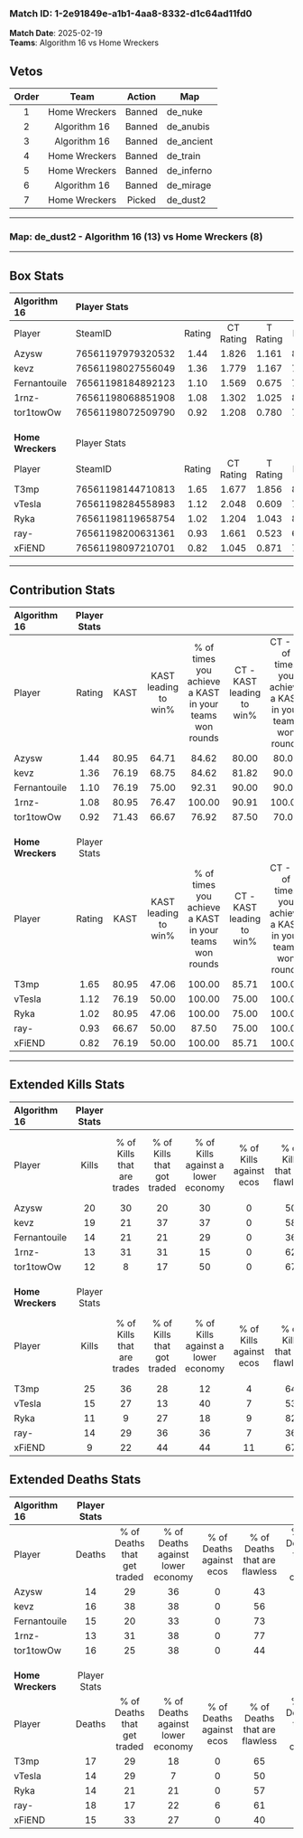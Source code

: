 ### Match ID: 1-2e91849e-a1b1-4aa8-8332-d1c64ad11fd0  
**Match Date**: 2025-02-19  
**Teams**: Algorithm 16 vs Home Wreckers  

## Vetos  

| Order | Team | Action | Map |
| :---: | :--: | :----: | --- |
| 1 | Home Wreckers | Banned | de_nuke |
| 2 | Algorithm 16 | Banned | de_anubis |
| 3 | Algorithm 16 | Banned | de_ancient |
| 4 | Home Wreckers | Banned | de_train |
| 5 | Home Wreckers | Banned | de_inferno |
| 6 | Algorithm 16 | Banned | de_mirage |
| 7 | Home Wreckers | Picked | de_dust2 |

---  

### **Map**: de_dust2 - Algorithm 16 (13) vs Home Wreckers (8)  
---  

## Box Stats  

| **Algorithm 16**  | Player Stats      |        |           |          |       |       |       |         |        |      |     |
| :- | :- | :-: | :-: | :-: | :-: | :-: | :-: | :-: | :-: | :-: | :-: |
| Player            | SteamID           | Rating | CT Rating | T Rating | KAST  |  ADR  | Kills | Assists | Deaths | K/D  | HS% |
| Azysw             | 76561197979320532 |  1.44  |   1.826   |  1.161   | 80.95 | 92.9  |  20   |    4    |   14   | 1.43 | 45  |
| kevz              | 76561198027556049 |  1.36  |   1.779   |  1.167   | 76.19 | 107.0 |  19   |    6    |   16   | 1.19 | 63  |
| Fernantouile      | 76561198184892123 |  1.10  |   1.569   |  0.675   | 76.19 | 76.0  |  14   |    9    |   15   | 0.93 | 42  |
| 1rnz-             | 76561198068851908 |  1.08  |   1.302   |  1.025   | 80.95 | 60.8  |  13   |    5    |   13   | 1.00 | 61  |
| tor1towOw         | 76561198072509790 |  0.92  |   1.208   |  0.780   | 71.43 | 66.9  |  12   |    8    |   16   | 0.75 | 33  |
|                   |                   |        |           |          |       |       |       |         |        |      |     |
|                   |                   |        |           |          |       |       |       |         |        |      |     |
|                   |                   |        |           |          |       |       |       |         |        |      |     |
| **Home Wreckers** | Player Stats      |        |           |          |       |       |       |         |        |      |     |
| Player            | SteamID           | Rating | CT Rating | T Rating | KAST  |  ADR  | Kills | Assists | Deaths | K/D  | HS% |
| T3mp              | 76561198144710813 |  1.65  |   1.677   |  1.856   | 80.95 | 116.9 |  25   |    6    |   17   | 1.47 | 44  |
| vTesla            | 76561198284558983 |  1.12  |   2.048   |  0.609   | 76.19 | 70.3  |  15   |    4    |   14   | 1.07 | 53  |
| Ryka              | 76561198119658754 |  1.02  |   1.204   |  1.043   | 80.95 | 74.1  |  11   |    7    |   14   | 0.79 | 36  |
| ray-              | 76561198200631361 |  0.93  |   1.661   |  0.523   | 66.67 | 74.5  |  14   |    6    |   18   | 0.78 | 71  |
| xFiEND            | 76561198097210701 |  0.82  |   1.045   |  0.871   | 76.19 | 57.0  |   9   |    6    |   15   | 0.60 | 66  |
---  

## Contribution Stats  

| **Algorithm 16**  | Player Stats |       |                      |                                                        |                           |                                                             |                          |                                                            |
| :- | :-: | :-: | :-: | :-: | :-: | :-: | :-: | :-: |
| Player            |    Rating    | KAST  | KAST leading to win% | % of times you achieve a KAST in your teams won rounds | CT - KAST leading to win% | CT - % of times you achieve a KAST in your teams won rounds | T - KAST leading to win% | T - % of times you achieve a KAST in your teams won rounds |
| Azysw             |     1.44     | 80.95 |        64.71         |                         84.62                          |           80.00           |                            80.00                            |          42.86           |                           100.00                           |
| kevz              |     1.36     | 76.19 |        68.75         |                         84.62                          |           81.82           |                            90.00                            |          40.00           |                           66.67                            |
| Fernantouile      |     1.10     | 76.19 |        75.00         |                         92.31                          |           90.00           |                            90.00                            |          50.00           |                           100.00                           |
| 1rnz-             |     1.08     | 80.95 |        76.47         |                         100.00                         |           90.91           |                           100.00                            |          50.00           |                           100.00                           |
| tor1towOw         |     0.92     | 71.43 |        66.67         |                         76.92                          |           87.50           |                            70.00                            |          42.86           |                           100.00                           |
|                   |              |       |                      |                                                        |                           |                                                             |                          |                                                            |
|                   |              |       |                      |                                                        |                           |                                                             |                          |                                                            |
|                   |              |       |                      |                                                        |                           |                                                             |                          |                                                            |
| **Home Wreckers** | Player Stats |       |                      |                                                        |                           |                                                             |                          |                                                            |
| Player            |    Rating    | KAST  | KAST leading to win% | % of times you achieve a KAST in your teams won rounds | CT - KAST leading to win% | CT - % of times you achieve a KAST in your teams won rounds | T - KAST leading to win% | T - % of times you achieve a KAST in your teams won rounds |
| T3mp              |     1.65     | 80.95 |        47.06         |                         100.00                         |           85.71           |                           100.00                            |          20.00           |                           100.00                           |
| vTesla            |     1.12     | 76.19 |        50.00         |                         100.00                         |           75.00           |                           100.00                            |          25.00           |                           100.00                           |
| Ryka              |     1.02     | 80.95 |        47.06         |                         100.00                         |           75.00           |                           100.00                            |          22.22           |                           100.00                           |
| ray-              |     0.93     | 66.67 |        50.00         |                         87.50                          |           75.00           |                           100.00                            |          16.67           |                           50.00                            |
| xFiEND            |     0.82     | 76.19 |        50.00         |                         100.00                         |           85.71           |                           100.00                            |          22.22           |                           100.00                           |
---  

## Extended Kills Stats  

| **Algorithm 16**  | Player Stats |                            |                            |                                    |                         |                              |                                 |                                       |                    |           |
| :- | :-: | :-: | :-: | :-: | :-: | :-: | :-: | :-: | :-: | :-: |
| Player            |    Kills     | % of Kills that are trades | % of Kills that got traded | % of Kills against a lower economy | % of Kills against ecos | % of Kills that are flawless | % of Kills that are close duels | % of Kills that are assisted by flash | Pistol Round Kills | AWP Kills |
| Azysw             |      20      |             30             |             20             |                 30                 |            0            |              50              |                5                |                   5                   |         1          |     1     |
| kevz              |      19      |             21             |             37             |                 37                 |            0            |              58              |                0                |                  16                   |         3          |     3     |
| Fernantouile      |      14      |             21             |             21             |                 29                 |            0            |              36              |                7                |                   0                   |         1          |     0     |
| 1rnz-             |      13      |             31             |             31             |                 15                 |            0            |              62              |                0                |                  31                   |         4          |     0     |
| tor1towOw         |      12      |             8              |             17             |                 50                 |            0            |              67              |                8                |                   0                   |         0          |     1     |
|                   |              |                            |                            |                                    |                         |                              |                                 |                                       |                    |           |
|                   |              |                            |                            |                                    |                         |                              |                                 |                                       |                    |           |
|                   |              |                            |                            |                                    |                         |                              |                                 |                                       |                    |           |
| **Home Wreckers** | Player Stats |                            |                            |                                    |                         |                              |                                 |                                       |                    |           |
| Player            |    Kills     | % of Kills that are trades | % of Kills that got traded | % of Kills against a lower economy | % of Kills against ecos | % of Kills that are flawless | % of Kills that are close duels | % of Kills that are assisted by flash | Pistol Round Kills | AWP Kills |
| T3mp              |      25      |             36             |             28             |                 12                 |            4            |              64              |                8                |                   4                   |         1          |     0     |
| vTesla            |      15      |             27             |             13             |                 40                 |            7            |              53              |                0                |                   7                   |         3          |     5     |
| Ryka              |      11      |             9              |             27             |                 18                 |            9            |              82              |                9                |                   0                   |         1          |     1     |
| ray-              |      14      |             29             |             36             |                 36                 |            7            |              36              |               14                |                   0                   |         0          |     0     |
| xFiEND            |      9       |             22             |             44             |                 44                 |           11            |              67              |               22                |                   0                   |         0          |     0     |
## Extended Deaths Stats  

| **Algorithm 16**  | Player Stats |                             |                                   |                          |                               |                            |                           |               |
| :- | :-: | :-: | :-: | :-: | :-: | :-: | :-: | :-: |
| Player            |    Deaths    | % of Deaths that get traded | % of Deaths against lower economy | % of Deaths against ecos | % of Deaths that are flawless | % of Deaths that are close | % of Deaths while blinded | Deaths to AWP |
| Azysw             |      14      |             29              |                36                 |            0             |              43               |             7              |             0             |       2       |
| kevz              |      16      |             38              |                38                 |            0             |              56               |             13             |             6             |       0       |
| Fernantouile      |      15      |             20              |                33                 |            0             |              73               |             13             |             7             |       2       |
| 1rnz-             |      13      |             31              |                38                 |            0             |              77               |             8              |             0             |       1       |
| tor1towOw         |      16      |             25              |                38                 |            0             |              44               |             6              |             0             |       1       |
|                   |              |                             |                                   |                          |                               |                            |                           |               |
|                   |              |                             |                                   |                          |                               |                            |                           |               |
|                   |              |                             |                                   |                          |                               |                            |                           |               |
| **Home Wreckers** | Player Stats |                             |                                   |                          |                               |                            |                           |               |
| Player            |    Deaths    | % of Deaths that get traded | % of Deaths against lower economy | % of Deaths against ecos | % of Deaths that are flawless | % of Deaths that are close | % of Deaths while blinded | Deaths to AWP |
| T3mp              |      17      |             29              |                18                 |            0             |              65               |             0              |             6             |       2       |
| vTesla            |      14      |             29              |                 7                 |            0             |              50               |             7              |            14             |       1       |
| Ryka              |      14      |             21              |                21                 |            0             |              57               |             7              |             0             |       1       |
| ray-              |      18      |             17              |                22                 |            6             |              61               |             0              |             0             |       1       |
| xFiEND            |      15      |             33              |                27                 |            0             |              40               |             7              |            33             |       0       |
